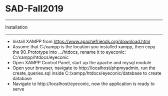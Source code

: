 # SAD-Fall2019
************
Installation
************

- Install XAMPP from https://www.apachefriends.org/download.html
- Assume that C:/xampp is the location you installed xampp, then copy the 90_Prototype into .../htdocs, rename it to eyeconic: C:/xampp/htdocs/eyeconic
- Open XAMPP Control Panel, start up the apache and mysql module
- Open your browser, navigate to http://localhost/phpmyadmin, run the create_queries.sql inside C:/xampp/htdocs/eyeconic/database to create database
- Navigate to http://localhost/eyeconic, now the application is ready to serve
